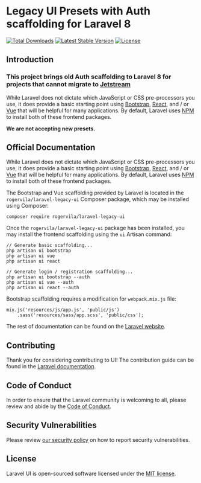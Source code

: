 # Legacy UI Presets with Auth scaffolding for Laravel 8

<a href="https://packagist.org/packages/rogervila/laravel-legacy-ui"><img src="https://poser.pugx.org/rogervila/laravel-legacy-ui/d/total.svg" alt="Total Downloads"></a>
<a href="https://packagist.org/packages/rogervila/laravel-legacy-ui"><img src="https://poser.pugx.org/rogervila/laravel-legacy-ui/v/stable.svg" alt="Latest Stable Version"></a>
<a href="https://packagist.org/packages/rogervila/laravel-legacy-ui"><img src="https://poser.pugx.org/rogervila/laravel-legacy-ui/license.svg" alt="License"></a>

## Introduction

### This project brings old Auth scaffolding to Laravel 8 for projects that cannot migrate to [Jetstream](https://github.com/laravel/jetstream)

While Laravel does not dictate which JavaScript or CSS pre-processors you use, it does provide a basic starting point using [Bootstrap](https://getbootstrap.com/), [React](https://reactjs.org/), and / or [Vue](https://vuejs.org/) that will be helpful for many applications. By default, Laravel uses [NPM](https://www.npmjs.org/) to install both of these frontend packages.

**We are not accepting new presets.**

## Official Documentation

While Laravel does not dictate which JavaScript or CSS pre-processors you use, it does provide a basic starting point using [Bootstrap](https://getbootstrap.com/), [React](https://reactjs.org/), and / or [Vue](https://vuejs.org/) that will be helpful for many applications. By default, Laravel uses [NPM](https://www.npmjs.org) to install both of these frontend packages.

The Bootstrap and Vue scaffolding provided by Laravel is located in the `rogervila/laravel-legacy-ui` Composer package, which may be installed using Composer:

    composer require rogervila/laravel-legacy-ui

Once the `rogervila/laravel-legacy-ui` package has been installed, you may install the frontend scaffolding using the `ui` Artisan command:

    // Generate basic scaffolding...
    php artisan ui bootstrap
    php artisan ui vue
    php artisan ui react

    // Generate login / registration scaffolding...
    php artisan ui bootstrap --auth
    php artisan ui vue --auth
    php artisan ui react --auth

Bootstrap scaffolding requires a modification for `webpack.mix.js` file:

    mix.js('resources/js/app.js', 'public/js')
        .sass('resources/sass/app.scss', 'public/css');

The rest of documentation can be found on the [Laravel website](https://laravel.com/docs/7.x/frontend#introduction).

## Contributing

Thank you for considering contributing to UI! The contribution guide can be found in the [Laravel documentation](https://laravel.com/docs/contributions).

## Code of Conduct

In order to ensure that the Laravel community is welcoming to all, please review and abide by the [Code of Conduct](https://laravel.com/docs/contributions#code-of-conduct).

## Security Vulnerabilities

Please review [our security policy](https://github.com/rogervila/laravel-legacy-ui/security/policy) on how to report security vulnerabilities.

## License

Laravel UI is open-sourced software licensed under the [MIT license](LICENSE.md).
